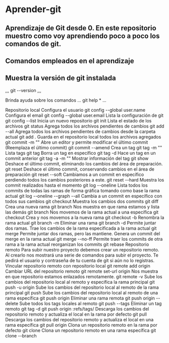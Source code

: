 # Aprender-git
## Aprendizaje de Git desde 0. En este repositorio muestro como voy aprendiendo poco a poco los comandos de git.

## Comandos empleados en el aprendizaje

## Muestra la versión de git instalada
,,,
  git --version
,,,

Brinda ayuda sobre los comandos
...
  git help <comandos>*
...

Repositorio local
Configura el usuario
git config --global user.name <usuario>
Configura el email
git config --global user.email <correo>
Lista la configuración de git
git config --list
Inicia un nuevo repositorio
git init
Lista el estado de los archivos
git status
Agrega todos los archivos pendientes de cambios
git add --all
Agrega todos los archivos pendientes de cambios desde la carpeta actual
git add .
Guarda en el repositorio local todos los archivos agregados
git commit -m "<mensaje>"
Abre un editor y permite modificar el último commit (Reemplaza el último commit)
git commit --amend
Crea un tag
git tag <tag> -m "<mensaje>"
Lista tags
git tag
Borra un tag en específico
git tag -d <tag>
Hace un tag en un commit anterior
git tag -a <tag> <commit> -m "<mensaje>"
Mostrar información del tag
git show <tag>
Deshace el último commit, eliminando los cambios del área de preparación.
git reset
Deshace el último commit, conservando cambios en el área de preparación
git reset --soft
Cambiamos a un commit en específico perdiendo todos los cambios posteriores a este.
git reset --hard <commit>
Muestra los commit realizados hasta el momento
git log --oneline
Lista todos los commits de todas las ramas de forma gráfica tomando como base la rama actual
git log --oneline --graph --all
Cambia a un commit en específico con todos sus cambios
git checkout <commit>
Muestra los cambios dos commits
git diff <commit> <commit>
Crea una nueva rama
git branch <rama>
Nos muestra en que rama estamos y lista las demás
git branch
Nos movemos de la rama actual a una específica
git checkout <rama>
Crea y nos movemos a la nueva rama
git checkout -b <rama>
Renombra la rama actual
git branch -m <rama>
Eliminar una rama
git branch -d <rama>
Permite juntar dos ramas. Trae los cambios de la rama especificada a la rama actual
git merge <rama>
Permite juntar dos ramas, pero las mantiene. Genera un commit del merge en la rama actual
git merge --no-ff <rama>
Permite traer los commits de otra rama a la rama actual reorganizan los commits
git rebase <rama>
Repositorio remoto
Para subir nuestro proyecto debemos crear un repositorio remoto. Al crearlo nos mostrará una serie de comandos para subir el proyecto. Te pedirá el usuario y contraseña de tu cuenta de git si aún no lo registras.
Vincular repositorio remoto con repositorio local
git remote add origin <url>
Cambiar URL del repositorio remoto
git remote set-url origin <url>
Nos muestra en que repositorio estamos enlazados remotamente.
git remote -v
Sube los cambios del repositorio local al remoto y especifica la rama principal
git push -u origin <rama>
Sube los cambios del repositorio local al remoto de la rama principal
git push
Sube los cambios del repositorio local al remoto de una rama específica
git push origin <rama>
Eliminar una rama remota
git push origin --delete <rama>
Sube todos los tags locales al remoto
git push --tags
Eliminar un tag remoto
git tag -d <tag>
git push origin :refs/tags/<tag>
Descarga los cambios del repositorio remoto y actualiza el local en la rama por defecto
git pull
Descarga los cambios del repositorio remoto y actualiza el local en una rama específica
git pull origin <rama>
Clona un repositorio remoto en la rama por defecto
git clone <url>
Clona un repositorio remoto en una rama específica
git clone --branch <rama> <url>
